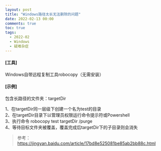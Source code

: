 ```yaml
---
layout: post
title: "Windows路径太长无法删除的问题"
date: 2022-02-13 00:00
comments: true
toc: true
tags:
  - 2022-02
  - Windows
  - 疑难杂症
---
```


#### [工具]
Windows自带远程复制工具robocopy（无需安装）

#### [示例]
包含长路径的文件夹：targetDir

1、在targetDir同一层级下创建一个名为test的目录  
2、在targetDir目录下以管理员权限运行命令提示符或Powershell  
3、执行命令 robocopy test targetDir /purge  
4、等待目标文件夹被覆盖，覆盖完成后targetDir下的子目录则会消失  

> 参考：  
https://jingyan.baidu.com/article/17bd8e525081be85ab2bb88c.html